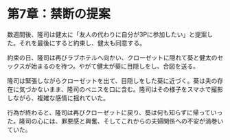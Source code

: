 # 第7章：禁断の提案

数週間後、隆司は健太に「友人の代わりに自分が3Pに参加したい」と提案した。それを最後にすると約束し、健太も同意する。

約束の日、隆司は再びラブホテルへ向かい、クローゼットに隠れて葵と健太のセックスが始まるのを待つ。やがて健太が葵に目隠しをし、合図を送る。

隆司は緊張しながらクローゼットを出て、目隠しをした葵に近づく。葵は夫の存在に気づかないまま、隆司のペニスを口に含む。隆司はその様子をスマホで撮影しながら、複雑な感情に揺れていた。

行為が終わると、隆司は再びクローゼットに戻り、葵は何も知らずに帰っていった。隆司の心には、罪悪感と興奮、そしてこれからの夫婦関係への不安が渦巻いていた。
